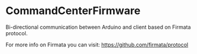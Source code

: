 # CommandCenterFirmware

Bi-directional communication between Arduino and client based on Firmata protocol.

For more info on Firmata you can visit: https://github.com/firmata/protocol
